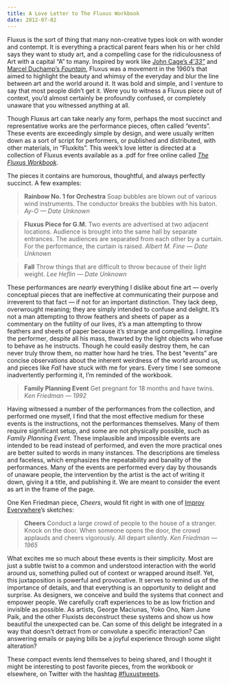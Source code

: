 ```yaml
---
title: A Love Letter to The Fluxus Workbook
date: 2012-07-02
---
```

Fluxus is the sort of thing that many non-creative types look on with wonder and contempt. It is everything a practical parent fears when his or her child says they want to study art, and a compelling case for the ridiculousness of Art with a capital “A” to many. Inspired by work like [John Cage’s _4’33”_](http://en.wikipedia.org/wiki/4%E2%80%B233%E2%80%B3) and [Marcel Duchamp’s _Fountain_](http://en.wikipedia.org/wiki/Fountain_(Duchamp)), Fluxus was a movement in the 1960’s that aimed to highlight the beauty and whimsy of the everyday and blur the line between art and the world around it. It was bold and simple, and I venture to say that most people didn’t get it. Were you to witness a Fluxus piece out of context, you’d almost certainly be profoundly confused, or completely unaware that you witnessed anything at all.

Though Fluxus art can take nearly any form, perhaps the most succinct and representative works are the performance pieces, often called “events”. These events are exceedingly simple by design, and were usually written down as a sort of script for performers, or published and distributed, with other materials, in “Fluxkits”. This week’s love letter is directed at a collection of Fluxus events available as a .pdf for free online called [_The Fluxus Workbook_](http://www.deluxxe.com/beat/fluxusworkbook.pdf).

The pieces it contains are humorous, thoughtful, and always perfectly succinct. A few examples:

>__Rainbow No. 1 for Orchestra__
Soap bubbles are blown out of various wind instruments. The conductor breaks the bubbles with his baton.
_Ay-O — Date Unknown_

>__Fluxus Piece for G.M.__
Two events are advertised at two adjacent locations. Audience is brought into the same hall by separate entrances. The audiences are separated from each other by a curtain. For the performance, the curtain is raised.
_Albert M. Fine — Date Unknown_

>__Fall__
Throw things that are difficult to throw because of their light weight.
_Lee Heflin — Date Unknown_

These performances are _nearly_ everything I dislike about fine art — overly conceptual pieces that are ineffective at communicating their purpose and irreverent to that fact — if not for an important distinction. They lack deep, overwrought meaning; they are simply intended to confuse and delight. It’s not a man attempting to throw feathers and sheets of paper as a commentary on the futility of our lives, it’s a man attempting to throw feathers and sheets of paper because it’s strange and compelling. I imagine the performer, despite all his mass, thwarted by the light objects who refuse to behave as he instructs. Though he could easily destroy them, he can never truly throw them, no matter how hard he tries. The best “events” are concise observations about the inherent weirdness of the world around us, and pieces like _Fall_ have stuck with me for years. Every time I see someone inadvertently performing it, I’m reminded of the workbook.

>__Family Planning Event__
Get pregnant for 18 months and have twins.
_Ken Friedman — 1992_

Having witnessed a number of the performances from the collection, and performed one myself, I find that the most effective medium for these events is the instructions, not the performances themselves. Many of them require significant setup, and some are not physically possible, such as _Family Planning Event_. These implausible and impossible events are intended to be read instead of performed, and even the more practical ones are better suited to words in many instances. The descriptions are timeless and faceless, which emphasizes the repeatability and banality of the performances. Many of the events are performed every day by thousands of unaware people, the intervention by the artist is the act of writing it down, giving it a title, and publishing it. We are meant to consider the event as art in the frame of the page.

One Ken Friedman piece, _Cheers_, would fit right in with one of [Improv Everywhere](http://improveverywhere.com/)’s sketches:

>__Cheers__
Conduct a large crowd of people to the house of a stranger. Knock on the door. When someone opens the door, the crowd applauds and cheers vigorously. All depart silently.
_Ken Friedman — 1965_

What excites me so much about these events is their simplicity. Most are just a subtle twist to a common and understood interaction with the world around us, something pulled out of context or wrapped around itself. Yet, this juxtaposition is powerful and provocative. It serves to remind us of the importance of details, and that everything is an opportunity to delight and surprise. As designers, we conceive and build the systems that connect and empower people. We carefully craft experiences to be as low friction and invisible as possible. As artists, George Maciunas, Yoko Ono, Nam June Paik, and the other Fluxists deconstruct these systems and show us how beautiful the unexpected can be. Can some of this delight be integrated in a way that doesn’t detract from or convolute a specific interaction? Can answering emails or paying bills be a joyful experience through some slight alteration?

These compact events lend themselves to being shared, and I thought it might be interesting to post favorite pieces, from the workbook or elsewhere, on Twitter with the hashtag [#fluxustweets](https://twitter.com/#!/search/realtime/%23fluxustweets).
